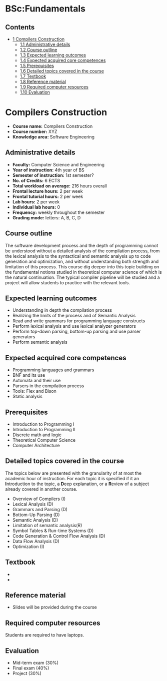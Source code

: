 






BSc:Fundamentals
================






Contents
--------


* [1 Compilers Construction](#Compilers_Construction)
	+ [1.1 Administrative details](#Administrative_details)
	+ [1.2 Course outline](#Course_outline)
	+ [1.3 Expected learning outcomes](#Expected_learning_outcomes)
	+ [1.4 Expected acquired core competences](#Expected_acquired_core_competences)
	+ [1.5 Prerequisites](#Prerequisites)
	+ [1.6 Detailed topics covered in the course](#Detailed_topics_covered_in_the_course)
	+ [1.7 Textbook](#Textbook)
	+ [1.8 Reference material](#Reference_material)
	+ [1.9 Required computer resources](#Required_computer_resources)
	+ [1.10 Evaluation](#Evaluation)



Compilers Construction
======================


* **Course name:** Compilers Construction
* **Course number:** XYZ
* **Knowledge area:** Software Engineering


Administrative details
----------------------


* **Faculty:** Computer Science and Engineering
* **Year of instruction:** 4th year of BS
* **Semester of instruction:** 1st semester?
* **No. of Credits:** 6 ECTS
* **Total workload on average:** 216 hours overall
* **Frontal lecture hours:** 2 per week
* **Frontal tutorial hours:** 2 per week
* **Lab hours:** 2 per week
* **Individual lab hours:** 0
* **Frequency:** weekly throughout the semester
* **Grading mode:** letters: A, B, C, D


Course outline
--------------


The software development process and the depth of programming cannot be understood without a detailed analysis of the compilation process, from the lexical analysis to the syntactical and semantic analysis up to code generation and optimization, and without understanding both strength and limitation of this process. This course dig deeper into this topic building on the fundamental notions studied in theoretical computer science of which is the natural continuation. The typical compiler pipeline will be studied and a project will allow students to practice with the relevant tools.



Expected learning outcomes
--------------------------


* Understanding in depth the compilation process
* Realizing the limits of the process and of Semantic Analysis
* Read and write grammars for programming language constructs
* Perform lexical analysis and use lexical analyzer generators
* Perform top-down parsing, bottom-up parsing and use parser generators
* Perform semantic analysis


Expected acquired core competences
----------------------------------


* Programming languages and grammars
* BNF and its use
* Automata and their use
* Parsers in the compilation process
* Tools: Flex and Bison
* Static analysis


Prerequisites
-------------


* Introduction to Programming I
* Introduction to Programming II
* Discrete math and logic
* Theoretical Computer Science
* Computer Architecture


Detailed topics covered in the course
-------------------------------------


The topics below are presented with the granularity of at most the academic hour of instruction. For each topic it is specified if it an **I**ntroduction to the topic, a **D**eep explanation, or a **R**eview of a subject already covered in another course.



* Overview of Compilers (I)
* Lexical Analysis (D)
* Grammars and Parsing (D)
* Bottom-Up Parsing (D)
* Semantic Analysis (D)
* Limitation of semantic analysis(R)
* Symbol Tables & Run-time Systems (D)
* Code Generation & Control Flow Analysis (D)
* Data Flow Analysis (D)
* Optimization (I)


Textbook
--------


* 
* 


Reference material
------------------


* Slides will be provided during the course


Required computer resources
---------------------------


Students are required to have laptops.



Evaluation
----------


* Mid-term exam (30%)
* Final exam (40%)
* Project (30%)










